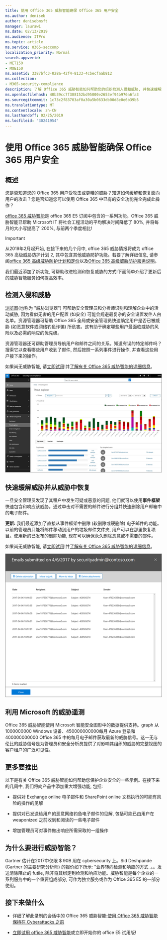 ```yaml
---
title: 使用 Office 365 威胁智能确保 Office 365 用户安全
ms.author: deniseb
author: denisebmsft
manager: laurawi
ms.date: 02/13/2019
ms.audience: ITPro
ms.topic: article
ms.service: O365-seccomp
localization_priority: Normal
search.appverid:
- MET150
- MOE150
ms.assetid: 3387bfc3-028a-42f4-8133-4cbecfaab812
ms.collection:
- M365-security-compliance
description: 了解 Office 365 威胁智能如何帮助您的组织检测入侵和威胁, 并快速缓解和恢复威胁。
ms.openlocfilehash: 40b39cc7f388152bd95000e2653ef94b970a6fa3
ms.sourcegitcommit: 1c73c2f83703af0a30a5b0633db00d8e0e6b39b5
ms.translationtype: MT
ms.contentlocale: zh-CN
ms.lasthandoff: 02/25/2019
ms.locfileid: "30241954"
---
```

# <a name="keep-your-office-365-users-safe-with-office-365-threat-intelligence"></a>使用 Office 365 威胁智能确保 Office 365 用户安全

## <a name="overview"></a>概述

您是否知道您的 Office 365 用户受攻击或更糟的威胁？知道如何缓解和恢复面向用户的攻击？您是否知道您可以使用 Office 365 中已有的安全功能完全完成此操作？ 
  
[office 365 威胁智能](office-365-ti.md)是 office 365 E5 订阅中包含的一系列功能。Office 365 威胁智能已帮助 Microsoft IT 将社会工程活动的平均解决时间降低了 80%, 并将每月的大小写提高了 200%, 与前两个季度相比! 

> [!IMPORTANT]
> 从2019年2月起开始, 在接下来的几个月中, office 365 威胁情报将成为 office 365 高级威胁防护计划 2, 其中包含其他威胁防护功能。若要了解详细信息, 请参阅[office 365 高级威胁防护计划和定价](https://products.office.com/exchange/advance-threat-protection)以及[Office 365 高级威胁防护服务说明](https://docs.microsoft.com/office365/servicedescriptions/office-365-advanced-threat-protection-service-description)。
  
我们最近添加了新功能, 可帮助改进检测和恢复威胁的方式!下面简单介绍了更新后的威胁智能服务如何提高效率。
  
## <a name="detect-intrusions-and-threats"></a>检测入侵和威胁

[浏览器](use-explorer-in-security-and-compliance.md)(也称为 "威胁浏览器") 可帮助安全管理员和分析师识别和理解企业中的活动威胁, 因为看似无害的用户配置 (如安全) 可能会规避最复杂的安全设置发件人白名单。资源管理器可帮助 Office 365 全局或安全管理员快速确定用户是否已被威胁 (如恶意软件或网络钓鱼诈骗) 所危害。这有助于确定哪些用户最面临威胁的风险以及必需的响应的优先级。 
  
资源管理器还可帮助管理员导航用户和邮件之间的关系。知道有误的特定邮件吗？搜索它以查看哪些用户收到了邮件, 然后按照一系列事件进行操作, 并查看这些用户接下来的操作。

如果尚无威胁智能, 请[立即试用](https://aka.ms/tryo365threatintel3)!并[了解有关 Office 365 威胁智能的详细信息](https://aka.ms/readmoreabouto365threatintel)。
  
![Office 365 中的威胁资源管理器的屏幕截图, 由恶意软件系列进行颜色编码](media/591338dd-252a-437d-b5f2-87aa42e74b0c.png)
  
## <a name="quickly-mitigate-and-recover-from-threats"></a>快速缓解威胁并从威胁中恢复

一旦安全管理员发现了其租户中发生可疑或恶意的问题, 他们就可以使用**事件框架**快速包含和响应该威胁。通过单击对不需要的邮件进行分组并快速删除用户邮箱中的电子邮件。 
  
 **更新:** 我们最近添加了直接从事件框架中删除 (软删除或硬删除) 电子邮件的功能。以前的管理员只能将邮件移动到用户的垃圾邮件文件夹, 用户可以在那里恢复项目。使用新的已发布的删除功能, 现在可以确保永久删除恶意或不需要的邮件。 
  
如果尚无威胁智能, 请[立即试用](https://aka.ms/tryo365threatintel3)!并[了解有关 Office 365 威胁智能的详细信息](https://aka.ms/readmoreabouto365threatintel)。
  
![事件修正的电子邮件列表的屏幕截图](media/9d8452d3-d8d2-4b26-81f9-76396e08dd17.png)
  
## <a name="leverage-the-threat-telemetry-of-microsoft"></a>利用 Microsoft 的威胁遥测

Office 365 威胁智能使用 Microsoft 智能安全图形中的数据提供支持。graph 从 1000000000 Windows 设备、450000000000每月 Azure 登录和 400000000000 Office 365 中的每月电子邮件获取最新的威胁信号。这一无与伦比的威胁信号是为管理员和安全分析员提供了对影响其组织的威胁的完整视图的客户租户的广泛可见性。 
  
## <a name="more-to-come"></a>更多要推出

以下是有关 Office 365 威胁智能如何帮助您保护企业安全的一些示例。在接下来的几周中, 我们将向产品中添加重大增强功能, 包括:
  
- 提供对 Exchange online 电子邮件和 SharePoint online 文档执行的可能有风险的操作的见解
    
- 提供对已发送给用户的恶意网络钓鱼电子邮件的见解, 包括可能已由用户在 weaponized 之前收到和阅读的一些电子邮件
    
- 增加管理员可对事件做出响应所需采取的一组操作
    
## <a name="why-threat-intelligence"></a>为什么要进行威胁智能？

Gartner 估计在2017中仅限 $ 90B 用在 cybersecurity 上。Sid Deshpande (Gartner 的主要研究分析师) 的报价如下所示: "业界转向检测和响应的方式 .。。发送清除阻止的 futile, 除非将其绑定到检测和响应功能。威胁智能是每个企业的一系列服务中的一个重要组成部分, 可作为独立服务或作为 Office 365 E5 的一部分使用。
  
## <a name="whats-next"></a>接下来做什么

- 详细了解此录制的会话中的 Office 365 威胁智能:[使用 Office 365 威胁智能保持在 Cyberattacks 之前](https://myignite.microsoft.com/videos/53723)
    
- [立即试用 office 365 威胁智能](https://aka.ms/tryo365threatintel3)或立即开始你的 office E5 试用版! 
    

